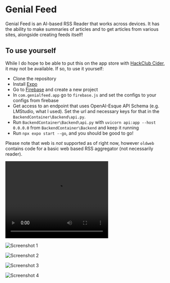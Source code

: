 # Genial Feed

Genial Feed is an AI-based RSS Reader that works across devices.
It has the ability to make summaries of articles and to get articles from various sites, alongside creating feeds itself!

## To use yourself
While I do hope to be able to put this on the app store with [HackClub Cider](https://cider.hackclub.com/), it may not be available. If so, to use it yourself:

- Clone the repository
- Install [Expo](https://expo.dev)
- Go to [Firebase](https://firebase.google.com) and create a new project
- In `com.genialfeed.app` go to `firebase.js` and set the configs to your configs from firebase
- Get access to an endpoint that uses OpenAI-Esque API Schema (e.g. LMStudio, what I used). Set the url and necessary keys for that in the `BackendContainer\Backend\api.py`.
- Run `BackendContainer\Backend\api.py` with `uvicorn api:app --host 0.0.0.0` from `BackendContainer\Backend` and keep it running
- Run `npx expo start --go`, and you should be good to go!

Please note that web is *not* supported as of right now, however `oldweb` contains code for a basic web based RSS aggregator (not necessarily reader).

<video width="320" height="240" controls>
  <source src="https://github.com/MelonMars/GenialFeed/raw/refs/heads/main/genialfeed.com/demo.webm" type="video/webm">
  Your browser does not support the video tag.
</video>

![Screenshot 1](genialfeed.com/image1.png)

![Screenshot 2](genialfeed.com/image2.png)

![Screenshot 3](genialfeed.com/image3.png)

![Screenshot 4](genialfeed.com/image4.png)
